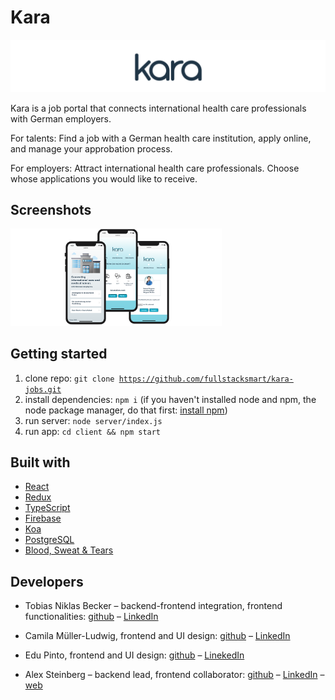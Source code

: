 # Kara

<img src="./readme_images/kara_banner.png" alt="kara" style="zoom:50%;" />

Kara is a job portal that connects international health care professionals with German employers.

For talents: Find a job with a German health care institution, apply online, and manage your approbation process.

For employers: Attract international health care professionals. Choose whose applications you would like to receive.

## Screenshots

<img src="./readme_images/iphoneCentered.png" alt="iphone" style="zoom: 33%;" />

## Getting started

1. clone repo: <code>git clone https://github.com/fullstacksmart/kara-jobs.git</code>
2. install dependencies: <code>npm i</code> (if you haven't installed node and npm, the node package manager, do that first: [install npm](https://www.npmjs.com/get-npm))
3. run server: <code>node server/index.js</code>
4. run app: <code>cd client && npm start</code>

## Built with

- [React](https://reactjs.org/)
- [Redux](https://redux.js.org/)
- [TypeScript](https://www.typescriptlang.org/)
- [Firebase](https://firebase.google.com/)
- [Koa](https://koajs.com/)
- [PostgreSQL](https://www.postgresql.org/)
- [Blood, Sweat & Tears](https://bloodsweatandtears.com/)

## Developers

- Tobias Niklas Becker – backend-frontend integration, frontend functionalities: [github](https://github.com/beckertobias) – [LinkedIn](https://www.linkedin.com/in/tobias-n-becker/)
- Camila Müller-Ludwig, frontend and UI design: [github](https://github.com/camifernweh) – [LinkedIn](https://www.linkedin.com/in/cmullerludwig/)
- Edu Pinto, frontend and UI design: [github](https://github.com/pintoedo) – [LinekedIn](https://www.linkedin.com/in/pintocodes/)

- Alex Steinberg – backend lead, frontend collaborator: [github](https://github.com/atsteinberg) – [LinkedIn](www.linkedin.com/in/atsteinberg) – [web](https://atsteinberg.github.io)
